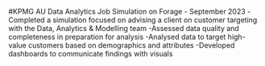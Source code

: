#KPMG AU Data Analytics Job Simulation on Forage - September 2023
-Completed a simulation focused on advising a client on customer targeting with the Data, Analytics & Modelling team
-Assessed data quality and completeness in preparation for analysis
-Analysed data to target high-value customers based on demographics and attributes
-Developed dashboards to communicate findings with visuals

